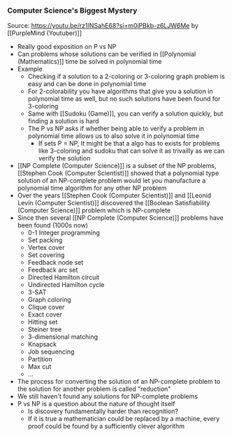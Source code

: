 ### Computer Science's Biggest Mystery
Source: https://youtu.be/rz1INSahE68?si=m0iPBkb-z6LJW6Me by [[PurpleMind (Youtuber)]]
- Really good exposition on P vs NP
- Can problems whose solutions can be verified in [[Polynomial (Mathematics)]] time be solved in polynomial time
- Example
	- Checking if a solution to a 2-coloring or 3-coloring graph problem is easy and can be done in polynomial time
	- For 2-colorability you have algorithms that give you a solution in polynomial time as well, but no such solutions have been found for 3-coloring
	- Same with [[Sudoku (Game)]], you can verify a solution quickly, but finding a solution is hard
	- The P vs NP asks if whether being able to verify a problem in polynomial time allows us to also solve it in polynomial time
		- If sets P = NP, It might be that a algo has to exists for problems like 3-coloring and sudoku that can solve it as trivailly as we can verify the solution
- [[NP Complete (Computer Science)]] is a subset of the NP problems, [[Stephen Cook (Computer Scientist)]] showed that a polynomial type solution of an NP-complete problem would let you manufacture a polynomial time algorithm for any other NP problem
- Over the years [[Stephen Cook (Computer Scientist)]] and [[Leonid Levin (Computer Scientist)]]  discovered the [[Boolean Satisfiability (Computer Science)]] problem which is NP-complete
- Since then several [[NP Complete (Computer Science)]] problems have been found (1000s now)
	- 0-1 Integer programming
	- Set packing
	- Vertex cover
	- Set covering
	- Feedback node set
	- Feedback arc set
	- Directed Hamilton circuit
	- Undirected Hamilton cycle
	- 3-SAT
	- Graph coloring
	- Clique cover
	- Exact cover
	- Hitting set
	- Steiner tree
	- 3-dimensional matching
	- Knapsack
	- Job sequencing
	- Partition
	- Max cut
	- ...
- The process for converting the solution of an NP-complete problem to the solution for another problem is called "reduction"
- We still haven't found any solutions for NP-complete problems
- P vs NP is a question about the nature of thought itself
	- Is discovery fundamentally harder than recognition?
	- If it is true a mathematician could be replaced by a machine, every proof could be found by a sufficiently clever algorithm